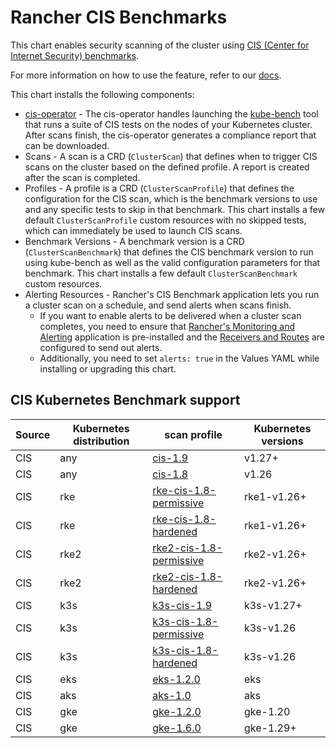 # Rancher CIS Benchmarks

This chart enables security scanning of the cluster using [CIS (Center for Internet Security) benchmarks](https://www.cisecurity.org/benchmark/kubernetes/).

For more information on how to use the feature, refer to our [docs](https://ranchermanager.docs.rancher.com/how-to-guides/advanced-user-guides/cis-scan-guides).

This chart installs the following components:

- [cis-operator](https://github.com/rancher/cis-operator) - The cis-operator handles launching the [kube-bench](https://github.com/aquasecurity/kube-bench) tool that runs a suite of CIS tests on the nodes of your Kubernetes cluster. After scans finish, the cis-operator generates a compliance report that can be downloaded.
- Scans - A scan is a CRD (`ClusterScan`) that defines when to trigger CIS scans on the cluster based on the defined profile. A report is created after the scan is completed.
- Profiles - A profile is a CRD (`ClusterScanProfile`) that defines the configuration for the CIS scan, which is the benchmark versions to use and any specific tests to skip in that benchmark. This chart installs a few default `ClusterScanProfile` custom resources with no skipped tests, which can immediately be used to launch CIS scans.
- Benchmark Versions - A benchmark version is a CRD (`ClusterScanBenchmark`) that defines the CIS benchmark version to run using kube-bench as well as the valid configuration parameters for that benchmark. This chart installs a few default `ClusterScanBenchmark` custom resources.
- Alerting Resources - Rancher's CIS Benchmark application lets you run a cluster scan on a schedule, and send alerts when scans finish.
    - If you want to enable alerts to be delivered when a cluster scan completes, you need to ensure that [Rancher's Monitoring and Alerting](https://rancher.com/docs/rancher/v2.x/en/monitoring-alerting/v2.5/) application is pre-installed and the [Receivers and Routes](https://rancher.com/docs/rancher/v2.x/en/monitoring-alerting/v2.5/configuration/#alertmanager-config) are configured to send out alerts.
    - Additionally, you need to set `alerts: true` in the Values YAML while installing or upgrading this chart.

## CIS Kubernetes Benchmark support

| Source | Kubernetes distribution | scan profile                                                                                                       | Kubernetes versions |
|--------|-------------------------|--------------------------------------------------------------------------------------------------------------------|---------------------|
| CIS    | any                     | [cis-1.9](https://github.com/aquasecurity/kube-bench/tree/main/cfg/cis-1.9)                                                 | v1.27+              |
| CIS    | any                     | [cis-1.8](https://github.com/aquasecurity/kube-bench/tree/main/cfg/cis-1.8)                                                 | v1.26               |
| CIS    | rke                     | [rke-cis-1.8-permissive](https://github.com/rancher/security-scan/tree/main/package/cfg/rke-cis-1.8-permissive)  | rke1-v1.26+         |
| CIS    | rke                     | [rke-cis-1.8-hardened](https://github.com/rancher/security-scan/tree/main/package/cfg/rke-cis-1.8-hardened)                  | rke1-v1.26+         |
| CIS    | rke2                    | [rke2-cis-1.8-permissive](https://github.com/rancher/security-scan/tree/main/package/cfg/rke2-cis-1.8-permissive) | rke2-v1.26+         |
| CIS    | rke2                    | [rke2-cis-1.8-hardened](https://github.com/rancher/security-scan/tree/main/package/cfg/rke2-cis-1.8-hardened)                 | rke2-v1.26+         |
| CIS    | k3s                     | [k3s-cis-1.9](https://github.com/rancher/security-scan/tree/main/package/cfg/k3s-cis-1.9)                                | k3s-v1.27+          |
| CIS    | k3s                     | [k3s-cis-1.8-permissive](https://github.com/rancher/security-scan/tree/main/package/cfg/k3s-cis-1.8-permissive)  | k3s-v1.26           |
| CIS    | k3s                     | [k3s-cis-1.8-hardened](https://github.com/rancher/security-scan/tree/main/package/cfg/k3s-cis-1.8-hardened)                  | k3s-v1.26           |
| CIS    | eks                     | [eks-1.2.0](https://github.com/aquasecurity/kube-bench/tree/main/cfg/eks-1.2.0)                                               | eks                 |
| CIS    | aks                     | [aks-1.0](https://github.com/aquasecurity/kube-bench/tree/main/cfg/aks-1.0)                                                 | aks                 |
| CIS    | gke                     | [gke-1.2.0](https://github.com/aquasecurity/kube-bench/tree/main/cfg/gke-1.2.0)                                               | gke-1.20            |
| CIS    | gke                     | [gke-1.6.0](https://github.com/aquasecurity/kube-bench/tree/main/cfg/gke-1.6.0)                                               | gke-1.29+           |
